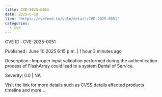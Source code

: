 ```yaml
---
title: CVE-2025-0051
date: 2025-6-10
lien: "https://cvefeed.io/vuln/detail/CVE-2025-0051"
categories:
  - cve
---
```


CVE ID : CVE-2025-0051

Published :  June 10
2025
6:15 p.m. | 1 hour
3 minutes ago

Description : Improper input validation performed during the authentication process of FlashArray could lead to a system Denial of Service.

Severity: 0.0 | NA

Visit the link for more details
such as CVSS details
affected products
timeline
and more...
